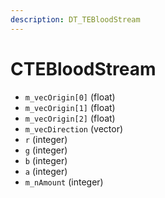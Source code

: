 ```yaml
---
description: DT_TEBloodStream
---
```


# CTEBloodStream


* `m_vecOrigin[0]` (float)
* `m_vecOrigin[1]` (float)
* `m_vecOrigin[2]` (float)
* `m_vecDirection` (vector)
* `r` (integer)
* `g` (integer)
* `b` (integer)
* `a` (integer)
* `m_nAmount` (integer)

